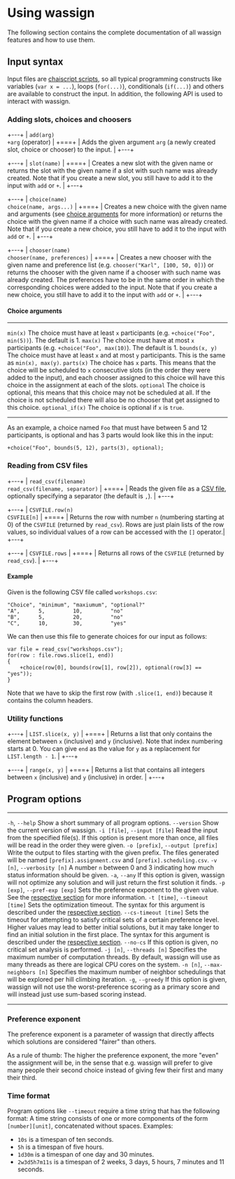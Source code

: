 # Using wassign

The following section contains the complete documentation of all wassign features and how to use them.

## Input syntax

Input files are [chaiscript scripts](http://chaiscript.com/), so all typical programming constructs like variables (`var x = ...`), loops (`for(...)`), conditionals (`if(...)`) and others are available to construct the input. In addition, the following API is used to interact with wassign.

### Adding slots, choices and choosers

+---+
| `add(arg)`<br>`+arg` (operator) |
+===+
| Adds the given argument `arg` (a newly created slot, choice or chooser) to the input. |
+---+ 

+---+
| `slot(name)` |
+===+
| Creates a new slot with the given name or returns the slot with the given name if a slot with such name was already created. Note that if you create a new slot, you still have to add it to the input with `add` or `+`. |
+---+ 

+---+
| `choice(name)`<br>`choice(name, args...)` |
+===+
| Creates a new choice with the given name and arguments (see [choice arguments](#choice-arguments) for more information) or returns the choice with the given name if a choice with such name was already created. Note that if you create a new choice, you still have to add it to the input with `add` or `+`. |
+---+ 

+---+
| `chooser(name)`<br>`chooser(name, preferences)` |
+===+
| Creates a new chooser with the given name and preference list (e.g. `chooser("Karl", [100, 50, 0])`) or returns the chooser with the given name if a chooser with such name was already created. The preferences have to be in the same order in which the corresponding choices were added to the input. Note that if you create a new choice, you still have to add it to the input with `add` or `+`. |
+---+ 

#### Choice arguments

---------------- ---
`min(x)`         The choice must have at least `x` participants (e.g. `+choice("Foo", min(5))`). The default is 1.
`max(x)`         The choice must have at most `x` participants (e.g. `+choice("Foo", max(10)`). The default is 1.
`bounds(x, y)`   The choice must have at least `x` and at most `y` participants. This is the same as `min(x), max(y)`.
`parts(x)`       The choice has `x` parts. This means that the choice will be scheduled to `x` consecutive slots (in the order they were added to the input), and each chooser assigned to this choice will have this choice in the assignment at each of the slots.
`optional`       The choice is optional, this means that this choice may not be scheduled at all. If the choice is not scheduled there will also be no chooser that get assigned to this choice.
`optional_if(x)` The choice is optional if `x` is `true`.
---------------- ---

As an example, a choice named `Foo` that must have between 5 and 12 participants, is optional and has 3 parts would look like this in the input:

```
+choice("Foo", bounds(5, 12), parts(3), optional);
```

### Reading from CSV files

+---+
| `read_csv(filename)`<br>`read_csv(filename, separator)` |
+===+
| Reads the given file as a [CSV file](https://en.wikipedia.org/wiki/Comma-separated_values), optionally specifying a separator (the default is `,`). |
+---+ 

+---+
| `CSVFILE.row(n)`<br>`CSVFILE[n]` |
+===+
| Returns the row with number `n` (numbering starting at 0) of the `CSVFILE` (returned by `read_csv`). Rows are just plain lists of the row values, so individual values of a row can be accessed with the `[]` operator.|
+---+ 

+---+
| `CSVFILE.rows` |
+===+
| Returns all rows of the `CSVFILE` (returned by `read_csv`). |
+---+

#### Example

Given is the following CSV file called `workshops.csv`:

```
"Choice", "minimum", "maxiumum", "optional?"
"A",      5,         10,         "no"
"B",      5,         20,         "no"
"C",      10,        30,         "yes"
```

We can then use this file to generate choices for our input as follows:

```
var file = read_csv("workshops.csv");
for(row : file.rows.slice(1, end))
{
    +choice(row[0], bounds(row[1], row[2]), optional(row[3] == "yes"));
}
```

Note that we have to skip the first row (with `.slice(1, end)`) because it contains the column headers.

### Utility functions

+---+
| `LIST.slice(x, y)` |
+===+
| Returns a list that only contains the element between `x` (inclusive) and `y` (inclusive). Note that index numbering starts at 0. You can give `end` as the value for `y` as a replacement for `LIST.length - 1`. |
+---+

+---+
| `range(x, y)` |
+===+
| Returns a list that contains all integers between `x` (inclusive) and `y` (inclusive) in order. |
+---+

## Program options

----------------------------------- ---
`-h`, `--help`                      Show a short summary of all program options.
`--version`                         Show the current version of wassign.
`-i [file]`, `--input [file]`       Read the input from the specified file(s). If this option is present more than once, all files will be read in the order they were given.
`-o [prefix]`, `--output [prefix]`  Write the output to files starting with the given prefix. The files generated will be named `[prefix].assignment.csv` and `[prefix].scheduling.csv`.
`-v [n]`, `--verbosity [n]`         A number `n` between 0 and 3 indicating how much status information should be given.
`-a`, `--any`                       If this option is given, wassign will not optimize any solution and will just return the first solution it finds.
`-p [exp]`, `--pref-exp [exp]`      Sets the preference exponent to the given value. See the [respective section](#preference-exponent) for more information.
`-t [time]`, `--timeout [time]`     Sets the optimization timeout. The syntax for this argument is described under the [respective section](#time-format).
`--cs-timeout [time]`               Sets the timeout for attempting to satisfy critical sets of a certain preference level. Higher values may lead to better initial solutions, but it may take longer to find an initial solution in the first place. The syntax for this argument is described under the [respective section](#time-format).
`--no-cs`                           If this option is given, no critical set analysis is performed.
`-j [n]`, `--threads [n]`           Specifies the maximum number of computation threads. By default, wassign will use as many threads as there are logical CPU cores on the system.
`-n [n]`, `--max-neighbors [n]`     Specifies the maximum number of neighbor schedulings that will be explored per hill climbing iteration.
`-g`, `--greedy`                    If this option is given, wassign will not use the worst-preference scoring as a primary score and will instead just use sum-based scoring instead.
----------------------------------- ---

### Preference exponent 

The preference exponent is a parameter of wassign that directly affects which solutions are considered "fairer" than others.

As a rule of thumb: The higher the preference exponent, the more "even" the assignment will be, in the sense that e.g. wassign will prefer to give many people their second choice instead of giving few their first and many their third.

### Time format

Program options like `--timeout` require a time string that has the following format: A time string consists of one or more components of the form `[number][unit]`, concatenated without spaces. Examples:

 - `10s` is a timespan of ten seconds.
 - `5h` is a timespan of five hours.
 - `1d30m` is a timespan of one day and 30 minutes.
 - `2w3d5h7m11s` is a timespan of 2 weeks, 3 days, 5 hours, 7 minutes and 11 seconds.